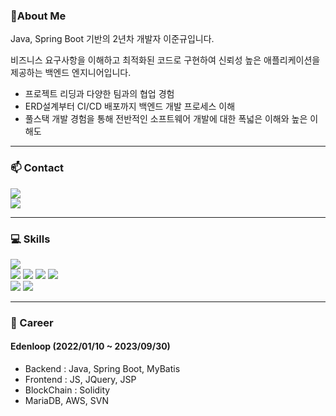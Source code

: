 ### 👋About Me
Java, Spring Boot 기반의 2년차 개발자 이준규입니다.

비즈니스 요구사항을 이해하고 최적화된 코드로 구현하여 신뢰성 높은 애플리케이션을 제공하는 백엔드 엔지니어입니다.

- 프로젝트 리딩과 다양한 팀과의 협업 경험
- ERD설계부터 CI/CD 배포까지 백엔드 개발 프로세스 이해
- 풀스택 개발 경험을 통해 전반적인 소프트웨어 개발에 대한 폭넓은 이해와 높은 이해도

***

### :mailbox: Contact
<a href="mailto:kkzz0001@gmail.com">
<img src="https://img.shields.io/badge/kkzz0001@gmail.com-EA4335?style=plastic&logo=Gmail&logoColor=white"/>
</a>
<br>
<a href="https://tidy-guava-c55.notion.site/03fbc5f80c9748cda0ad8b975234e40c?pvs=4">
<img src="https://img.shields.io/badge/Notion-000000?style=plastic&logo=Notion&logoColor=white"/>
</a>

***

### :computer: Skills
<div>
<img src="https://img.shields.io/badge/Java-007396?style=plastic&logo=OpenJDK&logoColor=white"/>
</div>
<div>
<img src="https://img.shields.io/badge/Spring Boot-6DB33F?style=plastic&logo=Spring Boot&logoColor=white"> 
<img src="https://img.shields.io/badge/Spring Data JPA-6DB33F?style=plastic&logo=&logoColor=white"/>
<img src="https://img.shields.io/badge/Querydsl-6DB33F?style=plastic&logo=&logoColor=white"/>
<img src="https://img.shields.io/badge/Spring Security-6DB33F?style=plastic&logo=&logoColor=white"/>
</div>
<div>
<img src="https://img.shields.io/badge/MySQL-4479A1?style=plastic&logo=MySQL&logoColor=white"/>
<img src="https://img.shields.io/badge/MariaDB-003545?style=plastic&logo=MariaDB&logoColor=white"/>
</div>

***

### :rocket: Career
#### Edenloop (2022/01/10 ~ 2023/09/30)
- Backend : Java, Spring Boot, MyBatis
- Frontend : JS, JQuery, JSP
- BlockChain : Solidity
- MariaDB, AWS, SVN
